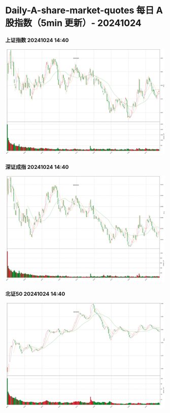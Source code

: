 
# Daily-A-share-market-quotes 每日 A 股指数（5min 更新）- 20241024

### 上证指数 20241024 14:40
![](./fig/2024/10/20241024-sh000001.png)

### 深证成指 20241024 14:40
![](./fig/2024/10/20241024-sz399001.png)

### 北证50 20241024 14:40
![](./fig/2024/10/20241024-bj899050.png)
